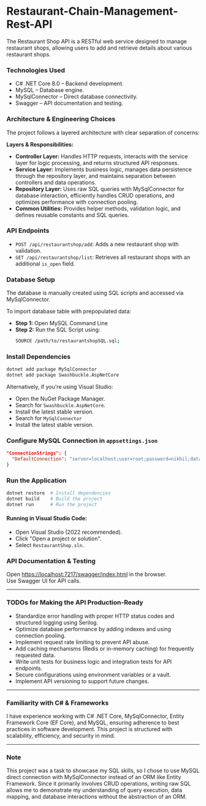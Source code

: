 # Restaurant-Chain-Management-Rest-API

The Restaurant Shop API is a RESTful web service designed to manage restaurant shops, allowing users to add and retrieve details about various restaurant shops.

### Technologies Used

- C# .NET Core 8.0 – Backend development.  
- MySQL – Database engine.  
- MySqlConnector – Direct database connectivity.  
- Swagger – API documentation and testing.

### Architecture & Engineering Choices

The project follows a layered architecture with clear separation of concerns:

**Layers & Responsibilities:**
- **Controller Layer:** Handles HTTP requests, interacts with the service layer for logic processing, and returns structured API responses.  
- **Service Layer:** Implements business logic, manages data persistence through the repository layer, and maintains separation between controllers and data operations.  
- **Repository Layer:** Uses raw SQL queries with MySqlConnector for database interaction, efficiently handles CRUD operations, and optimizes performance with connection pooling.  
- **Common Utilities:** Provides helper methods, validation logic, and defines reusable constants and SQL queries.

### API Endpoints

- `POST /api/restaurantshop/add`: Adds a new restaurant shop with validation.  
- `GET /api/restaurantshop/list`: Retrieves all restaurant shops with an additional `is_open` field.

### Database Setup

The database is manually created using SQL scripts and accessed via MySqlConnector.

To import database table with prepopulated data:

- **Step 1:** Open MySQL Command Line  
- **Step 2:** Run the SQL Script using:  
  ```bash
  SOURCE /path/to/restaurantshopSQL.sql;
  ```

### Install Dependencies

```bash
dotnet add package MySqlConnector
dotnet add package Swashbuckle.AspNetCore
```

Alternatively, if you're using Visual Studio:

- Open the NuGet Package Manager.
- Search for `Swashbuckle.AspNetCore`.
- Install the latest stable version.
- Search for `MySqlConnector`
- Install the latest stable version.

### Configure MySQL Connection in `appsettings.json`

```json
"ConnectionStrings": {
  "DefaultConnection": "server=localhost;user=root;password=nikhil;database=restaurantshop;port=3306;SslMode=none;Allow User Variables=true"
}
```

### Run the Application

```bash
dotnet restore  # Install dependencies 
dotnet build    # Build the project
dotnet run      # Run the project
```

#### Running in Visual Studio Code:

- Open Visual Studio (2022 recommended).  
- Click "Open a project or solution".  
- Select `RestaurantShop.sln`.

### API Documentation & Testing

Open [https://localhost:7217/swagger/index.html](https://localhost:7217/swagger/index.html) in the browser.  
Use Swagger UI for API calls.

---

### TODOs for Making the API Production-Ready

- Standardize error handling with proper HTTP status codes and structured logging using Serilog.  
- Optimize database performance by adding indexes and using connection pooling.  
- Implement request rate limiting to prevent API abuse.  
- Add caching mechanisms (Redis or in-memory caching) for frequently requested data.  
- Write unit tests for business logic and integration tests for API endpoints.  
- Secure configurations using environment variables or a vault.  
- Implement API versioning to support future changes.

---

### Familiarity with C# & Frameworks

I have experience working with C# .NET Core, MySqlConnector, Entity Framework Core (EF Core), and MySQL, ensuring adherence to best practices in software development. This project is structured with scalability, efficiency, and security in mind.

---

### Note

This project was a task to showcase my SQL skills, so I chose to use MySQL direct connection with MySqlConnector instead of an ORM like Entity Framework. Since it primarily involves CRUD operations, writing raw SQL allows me to demonstrate my understanding of query execution, data mapping, and database interactions without the abstraction of an ORM.

